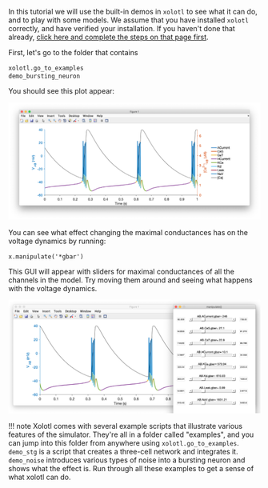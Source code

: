 
In this tutorial we will use the built-in demos in `xolotl` to see what
it can do, and to play with some models. We assume that you have installed
`xolotl` correctly, and have verified your installation. If you haven't
done that already, [click here and complete the steps on that page first](../tutorials/start-here.md).

First, let's go to the folder that contains

```
xolotl.go_to_examples
demo_bursting_neuron
```


You should see this plot appear:

![](../images/bursting-neuron.png)

You can see what effect changing the maximal conductances has on the voltage dynamics by running:

```
x.manipulate('*gbar')
```

This GUI will appear with sliders for maximal conductances of all the channels in the model. Try moving them around and seeing what happens with the voltage dynamics.

![](../images/manipulate.png)

!!! note
    Xolotl comes with several example scripts that illustrate various features of the simulator. They're all in a folder called "examples", and you can jump into this folder from anywhere using `xolotl.go_to_examples`. `demo_stg` is a script that creates a three-cell network and integrates it. `demo_noise` introduces various types of noise into a bursting neuron and shows what the effect is. Run through all these examples to get a sense of what xolotl can do.
